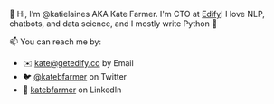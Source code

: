 👋 Hi, I’m @katielaines AKA Kate Farmer. I'm CTO at [Edify](getedify.co)! I love NLP, chatbots, and data science, and I mostly write Python :snake:

📫 You can reach me by:
- :envelope: [kate@getedify.co](mailto:kate@getedify.co) by Email
- :bird: [@katebfarmer](www.twitter.com/katebfarmer) on Twitter
- :briefcase: [katebfarmer](www.linkedin.com/in/katebfarmer) on LinkedIn

<!---
katielaines/katielaines is a ✨ special ✨ repository because its `README.md` (this file) appears on your GitHub profile.
You can click the Preview link to take a look at your changes.
--->
